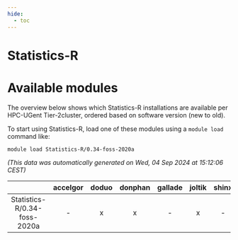 ```yaml
---
hide:
  - toc
---
```


Statistics-R
============

# Available modules


The overview below shows which Statistics-R installations are available per HPC-UGent Tier-2cluster, ordered based on software version (new to old).

To start using Statistics-R, load one of these modules using a `module load` command like:

```shell
module load Statistics-R/0.34-foss-2020a
```

*(This data was automatically generated on Wed, 04 Sep 2024 at 15:12:06 CEST)*  

| |accelgor|doduo|donphan|gallade|joltik|shinx|skitty|
| :---: | :---: | :---: | :---: | :---: | :---: | :---: | :---: |
|Statistics-R/0.34-foss-2020a|-|x|x|-|x|-|x|

